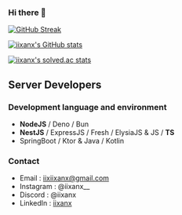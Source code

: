 ### Hi there 👋

[![GitHub Streak](https://streak-stats.demolab.com?user=dlvql&theme=prussian&hide_border=true&date_format=M%20j%5B%2C%20Y%5D&card_width=700)](https://git.io/streak-stats)

[![iixanx's GitHub stats](https://github-readme-stats.vercel.app/api?username=dlvql&theme=tokyonight)](https://github.com/anuraghazra/github-readme-stats)

[![iixanx's solved.ac stats](https://solvedac-cards-starcea.paring.moe/profile/dlvql)](https://github.com/star0202/solvedac-cards?tab=readme-ov-file)

## Server Developers

### Development language and environment
  - **NodeJS** / Deno / Bun
  - **NestJS** / ExpressJS / Fresh / ElysiaJS & JS / **TS**
  - SpringBoot / Ktor & Java / Kotlin

### Contact
  - Email : iixiixanx@gmail.com
  - Instagram : @iixanx__
  - Discord : @iixanx
  - LinkedIn : [iixanx](https://www.linkedin.com/in/iixanx/)
